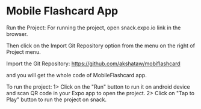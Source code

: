 # Mobile Flashcard App

Run the Project: 
 For running the project, open snack.expo.io link in the browser. 
 
 Then click on the Import Git Repository option from the menu on the right of Project menu.

 Import the Git Repository: 
     https://github.com/akshataw/mobiflashcard
 
 and you will get the whole code of MobileFlashcard app.
 
 To run the project: 
  1> Click on the "Run" button to run it on android device and scan QR code in your Expo app to open the project.
  2> Click on "Tap to Play" button to run the project on snack.


